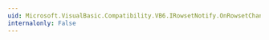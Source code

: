 ```yaml
---
uid: Microsoft.VisualBasic.Compatibility.VB6.IRowsetNotify.OnRowsetChange(Microsoft.VisualBasic.Compatibility.VB6.IRowset,System.Int32,System.Int32,System.Int32)
internalonly: False
---
```

